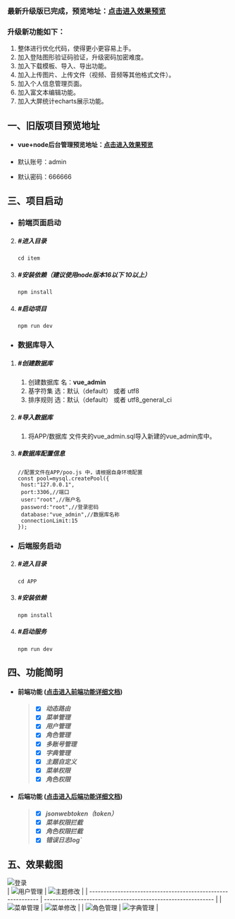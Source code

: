 ### 最新升级版已完成，预览地址：<a href="http://vuenodeupgrade.yknba.cn/#/login" target="_blank">点击进入效果预览</a>

### 升级新功能如下：

1. 整体进行优化代码，使得更小更容易上手。
2. 加入登陆图形验证码验证，升级密码加密难度。
3. 加入下载模板、导入、导出功能。
4. 加入上传图片、上传文件（视频、音频等其他格式文件）。
5. 加入个人信息管理页面。
6. 加入富文本编辑功能。
7. 加入大屏统计echarts展示功能。






## 一、旧版项目预览地址

- #### 		vue+node后台管理预览地址：<a href="http://vuenode.yknba.cn/" target="_blank">点击进入效果预览</a>

-    默认账号：admin

-    默认密码：666666




## 三、项目启动



- ### 		前端页面启动

2. ##### #进入目录

   ```
   cd item
   ```

3. ##### #安装依赖（建议使用node版本16以下  10以上）

   ```
   npm install
   ```

4. ##### #启动项目

   ```
   npm run dev
   ```




- ### 		数据库导入

1. ##### 				#创建数据库  

   1. 创建数据库 名：**vue_admin**
   2. 基字符集 选：默认（default） 或者 utf8
   3. 排序规则 选：默认（default） 或者 utf8_general_ci

2. ##### #导入数据库

   1. 将APP/数据库 文件夹的vue_admin.sql导入新建的vue_admin库中。

3. ##### #数据库配置信息

   ```
   //配置文件在APP/poo.js 中，请根据自身环境配置
   const pool=mysql.createPool({
   	host:"127.0.0.1",
   	port:3306,//端口
   	user:"root",//账户名
   	password:"root",//登录密码
   	database:"vue_admin",//数据库名称
   	connectionLimit:15
   });
   ```





- ### 		后端服务启动


2. #####  #进入目录

   ```
   cd APP
   ```

3. ##### #安装依赖

   ```
   npm install
   ```

4. ##### #启动服务

   ```
   npm run dev
   ```





## 四、功能简明

- #### 		前端功能 (<a href="https://gitee.com/MMinter/vue_node_wiki/wikis/前端功能详解" target="_blank">点击进入前端功能详细文档</a>)

  > - [x] 
  >   	​			***动态路由***	
  > - [x] ​			***菜单管理***
  > - [x] ​			***用户管理***
  > - [x] ​			***角色管理***
  > - [x] ​			***多账号管理***
  > - [x] ​			***字典管理***
  > - [x] ​			***主题自定义***	
  > - [x] ​			***菜单权限***
  > - [x] ​			***角色权限***



- #### 		后端功能 (<a href="https://gitee.com/MMinter/vue_node_wiki/wikis/后端功能详解" target="_blank">点击进入后端功能详细文档</a>)

  > - [x] 
  >   	​			***jsonwebtoken（token）***
  > - [x] ​			***菜单权限拦截***
  > - [x] ​			***角色权限拦截***
  > - [x] ​			***错误日志log`***

  

## 五、效果截图

![登录](https://foruda.gitee.com/images/1681197680240561436/dfbf1881_8986810.png "登录.png")   
| ![用户管理](https://foruda.gitee.com/images/1681197937191145993/c434e92e_8986810.png "用户管理.png") | ![主题修改](https://foruda.gitee.com/images/1681263456631597583/3077263f_8986810.png "主题修改.png") |
| ------------------------------------------------------------ | ------------------------------------------------------------ |
| ![菜单管理](https://foruda.gitee.com/images/1681197808163981644/96f27575_8986810.png "菜单管理.png") | ![菜单修改](https://foruda.gitee.com/images/1681197825348384952/281da67c_8986810.png "菜单修改.png") |
| ![角色管理](https://foruda.gitee.com/images/1681197773630264222/4ec415e3_8986810.png "角色管理.png") | ![字典管理](https://foruda.gitee.com/images/1681197948454663203/788cbd7e_8986810.png "字典管理.png") |